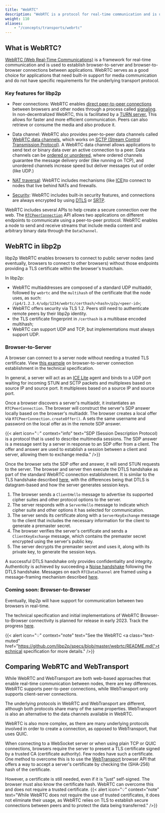 ```yaml
---
title: "WebRTC"
description: "WebRTC is a protocol for real-time communication and is used to establish connections between browsers and other nodes."
weight: 110
aliases:
    - "/concepts/transports/webrtc"
---
```


## What is WebRTC?

[WebRTC (Web Real-Time Communications)](https://webrtc.org/) is a framework for real-time communication
and is used to establish browser-to-server and browser-to-browser connections between applications.
WebRTC serves as a good choice for applications that need built-in support for media
communication and do not have specific requirements for the underlying transport
protocol.

### Key features for libp2p


- Peer connections: WebRTC enables [direct peer-to-peer connections](https://webrtc.org/getting-started/peer-connections)
  between browsers and other nodes through a process called [signaling](https://webrtc.org/getting-started/peer-connections#signaling).
  In non-decentralized WebRTC, this is facilitated by a [TURN server.](https://webrtc.org/getting-started/turn-server)
  This allows for faster and more efficient communication. Peers can also retrieve or consume the media and
  also produce it.

- Data channel: WebRTC also provides peer-to-peer data channels called
  [WebRTC data channels](https://developer.mozilla.org/en-US/docs/Games/Techniques/WebRTC_data_channels),
  which works on
  [SCTP (Stream Control Transmission Protocol)](https://en.wikipedia.org/wiki/Stream_Control_Transmission_Protocol).
  A WebRTC data channel allows applications to send text or binary data over an active connection to a peer.
  Data channels can be [ordered or unordered](https://developer.mozilla.org/en-US/docs/Web/API/RTCDataChannel/ordered),
  where ordered channels guarantee the message delivery order (like running on TCP), and unordered channels increase
  speed but deliver messages out of order (like UDP.)

- [NAT traversal](../nat/overview): WebRTC includes mechanisms (like
  [ICE](https://datatracker.ietf.org/doc/rfc5245/))to connect to nodes that live behind
  NATs and firewalls.

- [Security](../secure-comm/overview): WebRTC includes built-in security features, and
  connections are always encrypted by using [DTLS](https://en.wikipedia.org/wiki/Datagram_Transport_Layer_Security)
  or [SRTP](https://en.wikipedia.org/wiki/Secure_Real-time_Transport_Protocol).

WebRTC includes several APIs to help create a secure connection
over the web. The
[`RTCPeerConnection`](https://developer.mozilla.org/en-US/docs/Web/API/RTCPeerConnection/RTCPeerConnection)
API allows two applications on different endpoints to communicate using a peer-to-peer protocol. WebRTC enables
a node to send and receive streams that include media content and arbitrary binary data
through the `DataChannel`.

## WebRTC in libp2p

libp2p WebRTC enables browsers to connect to public server nodes (and eventually,
browsers to connect to other browsers) without those endpoints providing a TLS
certificate within the browser's trustchain.

In libp2p:

- WebRTC multiaddresses are composed of a standard UDP multiaddr,
  followed by `webrtc` and the `multihash` of the certificate that
  the node uses, as such:
  `/ip4/1.2.3.4/udp/1234/webrtc/certhash/<hash>/p2p/<peer-id>`;
- WebRTC offers security via TLS 1.2. Peers still need to authenticate remote peers
  by their libp2p identity.
- the TLS certificate fingerprint in `/certhash` is a multibase encoded multihash;
- WebRTC can support UDP and TCP, but implementations must always support UDP.

### Browser-to-Server

A browser can connect to a server node without needing a trusted TLS
certificate. View [this example](https://github.com/libp2p/specs/blob/master/webrtc/README.md#browser-to-public-server) on browser-to-server connection establishment in the technical
specification.

In general, a server will act as an [ICE Lite](https://www.rfc-editor.org/rfc/rfc5245)
agent and binds to a UDP port waiting for incoming STUN and SCTP packets and multiplexes
based on source IP and source port. It multiplexes based on a source IP and source port.

Once a browser discovers a server's multiaddr, it instantiates an `RTCPeerConnection`.
The browser will construct the server's SDP answer locally based on the browser's multiaddr.
The browser creates a local offer via `RTCPeerConnection.createOffer()`. A sets the same
username and password on the local offer as in the remote SDP answer.

{{< alert icon="💡" context="info" text="SDP (Session Description Protocol) is a protocol that is used to describe multimedia sessions. The SDP answer is a message sent by a server in response to an SDP offer from a client. The offer and answer are used to establish a session between a client and server, allowing them to exchange media." />}}

Once the browser sets the SDP offer and answer, it will send STUN requests to
the server. The browser and server then execute the DTLS handshake as part of the standard
WebRTC connection establishment. It is similar to the TLS handshake described
[here](../secure-comm/tls##comparing-tls-1.3-to-tls-1.2), with the differences being that DTLS is
datagram-based and how the server generates session keys.

1. The browser sends a `ClientHello` message to advertise its supported cipher suites
   and other protocol options to the server.
2. The server responds with a `ServerHello` message to indicate which cipher suite
   and other options it has selected for communication.
3. The server sends its certificate along with a `ServerKeyExchange` message to the client
   that includes the necessary information for the client to generate a premaster secret.
4. The browser verifies the server's certificate and sends a `ClientKeyExchange` message,
   which contains the premaster secret encrypted using the server's public key.
5. The server decrypts the premaster secret and uses it, along with its private key, to
   generate the session keys.

A successful DTLS handshake only provides confidentiality and integrity. Authenticity is
achieved by succeeding a [Noise handshake](../secure-comm/noise) following
the DTLS handshake. Messages on each `RTCDataChannel` are framed using a message-framing
mechanism described
[here](https://github.com/libp2p/specs/blob/master/webrtc/README.md#multiplexing).

<!-- TO ADD: DIAGRAMS ONCE READY + CONTEXT -->

### Coming soon: Browser-to-Browser

Eventually, libp2p will have support for communication between two
browsers in real-time.

The technical specification and initial implementations of WebRTC
Browser-to-Browser connectivity is planned for release in early 2023.
Track the progress [here](https://github.com/libp2p/specs/issues/475).

{{< alert icon="💡" context="note" text="See the WebRTC <a class=\"text-muted\" href=\"https://github.com/libp2p/specs/blob/master/webrtc/README.md\">technical specification</a> for more details." />}}

## Comparing WebRTC and WebTransport

While WebRTC and WebTransport are both web-based approaches that enable real-time
communication between nodes, there are key differences. WebRTC supports peer-to-peer
connections, while WebTransport only supports client-server connections.

The underlying protocols in WebRTC and WebTransport are different, although both
protocols share many of the same properties. WebTransport is also an
alternative to the data channels available in WebRTC.

WebRTC is also more complex, as there are many underlying protocols involved in order
to create a connection, as opposed to WebTransport, that uses QUIC.

When connecting to a WebSocket server or when using plain TCP or QUIC connections,
browsers require the server to present a TLS certificate signed by a trusted CA
(certificate authority). Few nodes have such a certificate. One method to overcome
this is to use the [WebTransport](webtransport) browser API that offers a way to
accept a server's certificate by checking the (SHA-256) hash of the certificate.

However, a certificate is still needed, even if it is "just" self-signed.
The browser must also know the certificate hash. WebRTC can overcome this and
does not require a trusted certificate.
{{< alert icon="💡" context="note" text="While WebRTC does not require the use of trusted certificates, it does not eliminate their usage, as WebRTC relies on TLS to establish secure connections between peers and to protect the data being transferred." />}}
